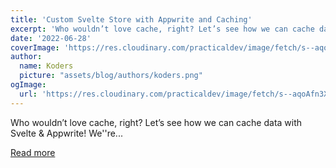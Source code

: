 ```yaml
---
title: 'Custom Svelte Store with Appwrite and Caching'
excerpt: 'Who wouldn’t love cache, right? Let’s see how we can cache data with Svelte &amp; Appwrite!  We''re...'
date: '2022-06-28'
coverImage: 'https://res.cloudinary.com/practicaldev/image/fetch/s--aqoAfn3X--/c_imagga_scale,f_auto,fl_progressive,h_420,q_auto,w_1000/https://dev-to-uploads.s3.amazonaws.com/uploads/articles/kdjfnpfdobofz7yhkt74.png'
author:
  name: Koders
  picture: "assets/blog/authors/koders.png"
ogImage:
  url: 'https://res.cloudinary.com/practicaldev/image/fetch/s--aqoAfn3X--/c_imagga_scale,f_auto,fl_progressive,h_420,q_auto,w_1000/https://dev-to-uploads.s3.amazonaws.com/uploads/articles/kdjfnpfdobofz7yhkt74.png'
---
```


Who wouldn’t love cache, right? Let’s see how we can cache data with Svelte &amp; Appwrite!  We''re...

[Read more](https://dev.to/appwrite/custom-svelte-store-with-appwrite-and-caching-1m6d)
